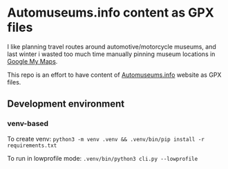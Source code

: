 # Automuseums.info content as GPX files

I like planning travel routes around automotive/motorcycle museums,
and last winter i wasted too much time manually pinning museum locations in [Google My Maps](https://www.google.com/maps/d/).

This repo is an effort to have content of [Automuseums.info](https://automuseums.info) website as GPX files.

## Development environment

### venv-based
To create venv:
`python3 -m venv .venv && .venv/bin/pip install -r requirements.txt`

To run in lowprofile mode:
`.venv/bin/python3 cli.py --lowprofile`
